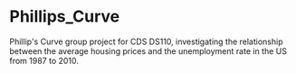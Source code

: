 # Phillips_Curve
Phillip's Curve group project for CDS DS110, investigating the relationship between the average housing prices and the unemployment rate in the US from 1987 to 2010.

